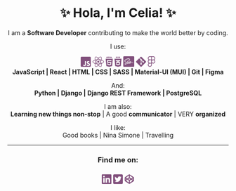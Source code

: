 <h1 align="center">✨ Hola, I'm Celia! ✨</h1>

<p align="center">I am a <b>Software Developer</b> contributing to make the world better by coding.</p>

<p align="center">I use:</p>

<div align="center">
<img height="23px" src="./img/javascript.svg" alt="JavaScript logo"/>
<img height="23px" src="./img/reactjs.svg" alt="React logo"/>
<img height="23px" src="./img/html.svg" alt="HTML5 logo"/>
<img height="23px" src="./img/css.svg" alt="CSS logo"/>
<img height="24.5px" src="./img/sass.svg" alt="SASS logo"/>
<img height="23px" src="./img/git.svg" alt="Git logo"/>
<img height="24.5x" src="./img/figma.svg" alt="Figma logo"/> <br> <b>JavaScript | React | HTML | CSS | SASS | Material-UI (MUI) | Git | Figma </b></div>

<p align="center"></p>
<p align="center" margin-top="24px">And:<br>
<b>Python | Django | Django REST Framework | PostgreSQL</b></p>

<p align="center"></p>
<p align="center" margin-top="24px">I am also:<br>
<b>Learning new things non-stop</b> | A good <b>communicator</b> | VERY <b>organized</b></p>

<p align="center">I like:<br>
Good books | Nina Simone | Travelling</p>

<p align="center"></p>
<hr>
<h3 align="center">Find me on:<h3>
<div align="center">
  <a href="https://www.linkedin.com/in/celiamf/"><img height="22px" src="./img/linkedin.svg" alt="LinkedIn logo"/></a>
  <a href="https://twitter.com/celmrt"><img height="22px" src="./img/twitter.svg" alt="Twitter logo"/></a>
  <a href="https://codepen.io/Celiamf"><img height="22px" src="./img/codepen.svg" alt="Codepen logo"/></a>
</div>
